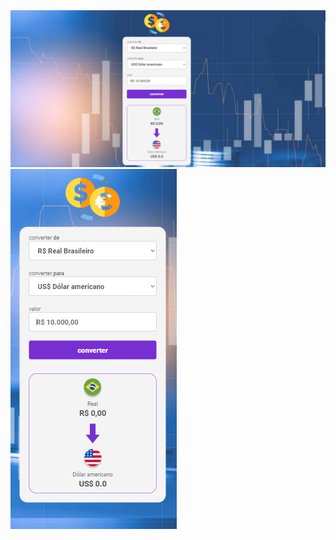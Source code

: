 


 <img src= "https://github.com/leonardosantos10/Projeto-conversor-de-moedas-Devclub/blob/main/assets/converso.desktop.png?raw=true"/>
  <img src="https://github.com/leonardosantos10/Projeto-conversor-de-moedas-Devclub/blob/main/assets/mobile.conversor.png?raw=true"/>

